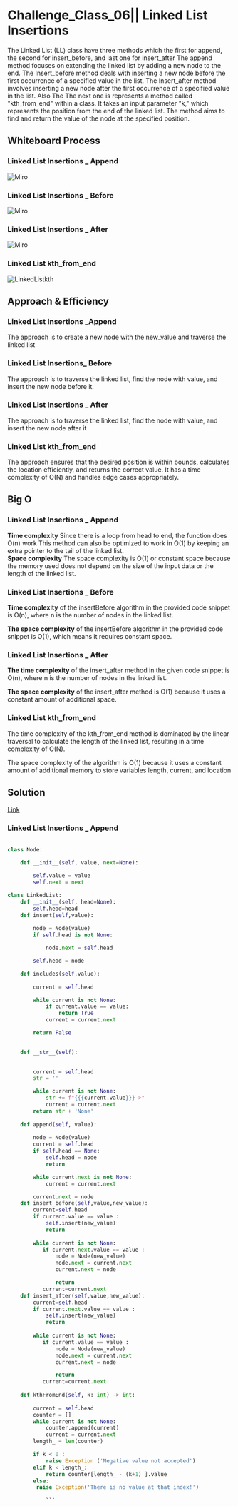 # Challenge_Class_06||  Linked List Insertions

The Linked List (LL) class have three methods which the first for append, the second for insert_before, and last one for insert_after
The append method focuses on extending the linked list by adding a new node to the end.
The Insert_before method deals with inserting a new node before the first occurrence of a specified value in the list.
The  Insert_after method involves inserting a new node after the first occurrence of a specified value in the list.
Also The The next one is represents a method called "kth_from_end" within a class. It takes an input parameter "k," which represents the position from the end of the linked list. The method aims to find and return the value of the node at the specified position.

## Whiteboard Process

### Linked List Insertions _ Append

![Miro](./miroL.png)

### Linked List Insertions _ Before

![Miro](./miro2.png)

### Linked List Insertions _ After

![Miro](./MiroP.png)

### Linked List kth_from_end

![LinkedListkth](./LinkedListkth.png)

## Approach & Efficiency

### Linked List Insertions _Append

The approach is to create a new node with the new_value and traverse the linked list

### Linked List Insertions_ Before

The approach is to traverse the linked list, find the node with value, and insert the new node before it.

### Linked List Insertions _ After

The approach is to traverse the linked list, find the node with value, and insert the new node after it

### Linked List kth_from_end

The approach ensures that the desired position is within bounds, calculates the location efficiently, and returns the correct value. It has a time complexity of O(N) and handles edge cases appropriately.

## Big O

### Linked List Insertions _ Append

**Time complexity** Since there is a loop from head to end, the function does O(n) work
This method can also be optimized to work in O(1) by keeping an extra pointer to the tail of the linked list.<br>
**Space complexity** The space complexity is O(1) or constant space because the memory used does not depend on the size of the input data or the length of the linked list.

### Linked List Insertions _ Before

**Time complexity** of the insertBefore algorithm in the provided code snippet is O(n), where n is the number of nodes in the linked list.

**The space complexity** of the insertBefore algorithm in the provided code snippet is O(1), which means it requires constant space.

### Linked List Insertions _ After

**The time complexity** of the insert_after method in the given code snippet is O(n), where n is the number of nodes in the linked list.

**The space complexity** of the insert_after method is O(1) because it uses a constant amount of additional space.

### Linked List kth_from_end

The time complexity of the kth_from_end method is dominated by the linear traversal to calculate the length of the linked list, resulting in a time complexity of O(N).

The space complexity of the algorithm is O(1) because it uses a constant amount of additional memory to store variables length, current, and location

## Solution

[Link](./inslinkedlist.py)

### Linked List Insertions _ Append

```python
 
class Node:

    def __init__(self, value, next=None):
      
        self.value = value
        self.next = next

class LinkedList:
    def __init__(self, head=None):
        self.head=head
    def insert(self,value):
      
        node = Node(value)
        if self.head is not None:

            node.next = self.head

        self.head = node

    def includes(self,value):
       
        current = self.head

        while current is not None:
            if current.value == value:
                return True
            current = current.next

        return False
    

    def __str__(self):
      

        current = self.head
        str = ''

        while current is not None:
            str += f"{{{current.value}}}->"
            current = current.next
        return str + 'None'
    
    def append(self, value):
           
        node = Node(value)
        current = self.head
        if self.head == None:
            self.head = node
            return

        while current.next is not None:
            current = current.next

        current.next = node
    def insert_before(self,value,new_value):
        current=self.head
        if current.value == value :
            self.insert(new_value)
            return
        
        while current is not None:
           if current.next.value == value :
               node = Node(new_value)
               node.next = current.next
               current.next = node

               return
           current=current.next
    def insert_after(self,value,new_value):
        current=self.head
        if current.next.value == value :
            self.insert(new_value)
            return
        
        while current is not None:
           if current.value == value :
               node = Node(new_value)
               node.next = current.next
               current.next = node

               return
           current=current.next
    
    def kthFromEnd(self, k: int) -> int:
    
        current = self.head
        counter = []
        while current is not None:
            counter.append(current)
            current = current.next
        length_ = len(counter)

        if k < 0 :
            raise Exception ('Negative value not accepted')
        elif k < length_:
            return counter[length_ - (k+1) ].value
        else:
         raise Exception('There is no value at that index!')
        
            ```
